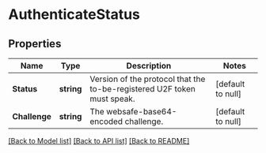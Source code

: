 # AuthenticateStatus

## Properties
Name | Type | Description | Notes
------------ | ------------- | ------------- | -------------
**Status** | **string** | Version of the protocol that the to-be-registered U2F token must speak. | [default to null]
**Challenge** | **string** | The websafe-base64-encoded challenge. | [default to null]

[[Back to Model list]](../README.md#documentation-for-models) [[Back to API list]](../README.md#documentation-for-api-endpoints) [[Back to README]](../README.md)

